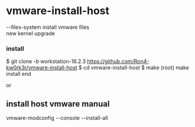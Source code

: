 # vmware-install-host
--files-system install  vmware files  
new kernel upgrade 
### install

$ git clone -b workstation-16.2.3 https://github.com/Ron4-kw0rk3r/vmware-install-host
$ cd vmware-install-host
$ make 
(root) make install
end

or
## install host  vmware manual  
vmware-modconfig --console --install-all
